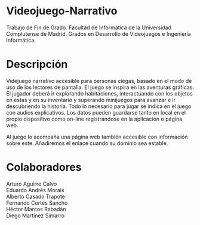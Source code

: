 # Videojuego-Narrativo
Trabajo de Fin de Grado. Facultad de Informática de la Universidad Complutense de Madrid. Grados en Desarrollo de Videojuegos e Ingeniería Informática.

# Descripción
Videjuego narrativo accesible para personas ciegas, basado en el modo de uso de los lectores de pantalla. El juego se inspira en las aventuras gráficas. El jugador deberá ir explorando habitaciones, interactúando con los objetos en estas y en su inventario y superando minijuegos para avanzar e ir descubriendo la historia. Todo lo necesario para jugar se indica en el juego con audios explicativos. Los datos pueden guardarse tanto en local en el propio dispositivo como on-line registrándose en la aplicación o página web.

Al juego lo acompaña una página web también accesible con información sobre este. Añadiremos el enlace cuando su dominio sea estable.

# Colaboradores
Arturo Aguirre Calvo  
Eduardo Andrés Morais  
Alberto Casado Trapote  
Fernando Cortés Sancho  
Héctor Marcos Rabadán  
Diego Martínez Simarro
